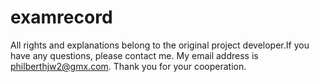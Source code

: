 # examrecord

All rights and explanations belong to the original project developer.If you have any questions, please contact me. My email address is philberthjw2@gmx.com. Thank you for your cooperation.
